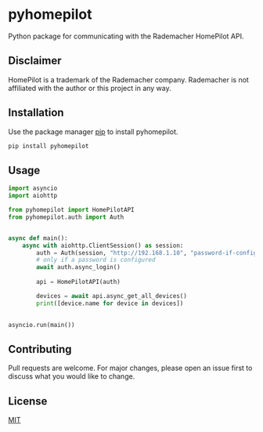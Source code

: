 # pyhomepilot
Python package for communicating with the Rademacher HomePilot API.

## Disclaimer

HomePilot is a trademark of the Rademacher company. Rademacher is not affiliated with the author or this project in any way.

## Installation

Use the package manager [pip](https://pip.pypa.io/en/stable/) to install pyhomepilot.

```bash
pip install pyhomepilot
```

## Usage

```python
import asyncio
import aiohttp

from pyhomepilot import HomePilotAPI
from pyhomepilot.auth import Auth


async def main():
    async with aiohttp.ClientSession() as session:
        auth = Auth(session, "http://192.168.1.10", "password-if-configured")
        # only if a password is configured
        await auth.async_login()
        
        api = HomePilotAPI(auth)

        devices = await api.async_get_all_devices()
        print([device.name for device in devices])
        

asyncio.run(main())
```

## Contributing
Pull requests are welcome. For major changes, please open an issue first to discuss what you would like to change.

## License
[MIT](https://choosealicense.com/licenses/mit/)